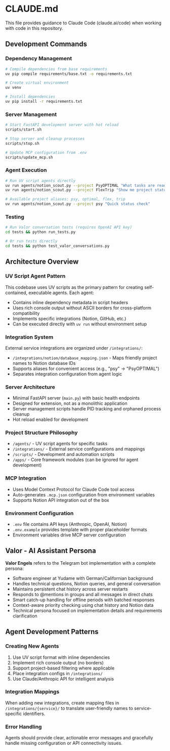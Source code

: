 # CLAUDE.md

This file provides guidance to Claude Code (claude.ai/code) when working with code in this repository.

## Development Commands

### Dependency Management
```bash
# Compile dependencies from base requirements
uv pip compile requirements/base.txt -o requirements.txt

# Create virtual environment
uv venv

# Install dependencies
uv pip install -r requirements.txt
```

### Server Management
```bash
# Start FastAPI development server with hot reload
scripts/start.sh

# Stop server and cleanup processes
scripts/stop.sh

# Update MCP configuration from .env
scripts/update_mcp.sh
```

### Agent Execution
```bash
# Run UV script agents directly
uv run agents/notion_scout.py --project PsyOPTIMAL "What tasks are ready for dev?"
uv run agents/notion_scout.py --project FlexTrip "Show me project status"

# Available project aliases: psy, optimal, flex, trip
uv run agents/notion_scout.py --project psy "Quick status check"
```

### Testing
```bash
# Run Valor conversation tests (requires OpenAI API key)
cd tests && python run_tests.py

# Or run tests directly
cd tests && python test_valor_conversations.py
```

## Architecture Overview

### UV Script Agent Pattern
This codebase uses UV scripts as the primary pattern for creating self-contained, executable agents. Each agent:
- Contains inline dependency metadata in script headers
- Uses rich console output without ASCII borders for cross-platform compatibility
- Implements specific integrations (Notion, GitHub, etc.)
- Can be executed directly with `uv run` without environment setup

### Integration System
External service integrations are organized under `/integrations/`:
- `/integrations/notion/database_mapping.json` - Maps friendly project names to Notion database IDs
- Supports aliases for convenient access (e.g., "psy" → "PsyOPTIMAL")
- Separates integration configuration from agent logic

### Server Architecture
- Minimal FastAPI server (`main.py`) with basic health endpoints
- Designed for extension, not as a monolithic application
- Server management scripts handle PID tracking and orphaned process cleanup
- Hot reload enabled for development

### Project Structure Philosophy
- `/agents/` - UV script agents for specific tasks
- `/integrations/` - External service configurations and mappings  
- `/scripts/` - Development and automation scripts
- `/apps/` - Core framework modules (can be ignored for agent development)

### MCP Integration
- Uses Model Context Protocol for Claude Code tool access
- Auto-generates `.mcp.json` configuration from environment variables
- Supports Notion API integration out of the box

### Environment Configuration
- `.env` file contains API keys (Anthropic, OpenAI, Notion)
- `.env.example` provides template with proper placeholder formats
- Environment variables drive MCP server configuration

## Valor - AI Assistant Persona
**Valor Engels** refers to the Telegram bot implementation with a complete persona:
- Software engineer at Yudame with German/Californian background
- Handles technical questions, Notion queries, and general conversation
- Maintains persistent chat history across server restarts
- Responds to @mentions in groups and all messages in direct chats
- Smart catch-up handling for offline periods with batched responses
- Context-aware priority checking using chat history and Notion data
- Technical persona focused on implementation details and requirements clarification

## Agent Development Patterns

### Creating New Agents
1. Use UV script format with inline dependencies
2. Implement rich console output (no borders)
3. Support project-based filtering where applicable
4. Place integration configs in `/integrations/`
5. Use Claude/Anthropic API for intelligent analysis

### Integration Mappings
When adding new integrations, create mapping files in `/integrations/{service}/` to translate user-friendly names to service-specific identifiers.

### Error Handling
Agents should provide clear, actionable error messages and gracefully handle missing configuration or API connectivity issues.